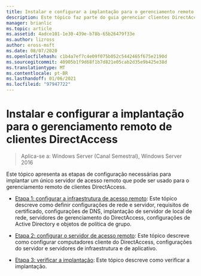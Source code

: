 ```yaml
---
title: Instalar e configurar a implantação para o gerenciamento remoto de clientes DirectAccess
description: Este tópico faz parte do guia gerenciar clientes DirectAccess remotamente no Windows Server 2016.
manager: brianlic
ms.topic: article
ms.assetid: 4adce101-1e30-439e-b78b-65b26479f33e
ms.author: lizross
author: eross-msft
ms.date: 08/07/2020
ms.openlocfilehash: c1b4a7ef7c4e09f075b052c5442465f675e2190d
ms.sourcegitcommit: 40905b1f9d68f1b7d821e05cab2d35e9b425e38d
ms.translationtype: MT
ms.contentlocale: pt-BR
ms.lasthandoff: 01/06/2021
ms.locfileid: "97947722"
---
```

# <a name="install-and-configure-deployment-for-remote-management-of-directaccess-clients"></a>Instalar e configurar a implantação para o gerenciamento remoto de clientes DirectAccess

>Aplica-se a: Windows Server (Canal Semestral), Windows Server 2016

Este tópico apresenta as etapas de configuração necessárias para implantar um único servidor de acesso remoto que pode ser usado para o gerenciamento remoto de clientes DirectAccess.

-   [Etapa 1: configurar a infraestrutura de acesso remoto](Step-1-Configure-the-Remote-Access-Infrastructure.md): Este tópico descreve como definir configurações de rede e servidor, requisitos de certificado, configurações de DNS, implantação de servidor de local de rede, servidores de gerenciamento do DirectAccess, configurações de Active Directory e objetos de política de grupo.

-   [Etapa 2: configurar o servidor de acesso remoto](Step-2-Configure-the-Remote-Access-Server.md): Este tópico descreve como configurar computadores cliente do DirectAccess, configurações do servidor e servidores de infraestrutura e de aplicativo.

-   [Etapa 3: verificar a implantação](Step-3-Verify-the-Deployment_2.md): Este tópico descreve como verificar a implantação.




